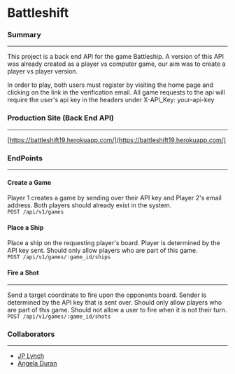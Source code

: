 # Battleshift

### Summary
---
This project is a back end API for the game Battleship.
A version of this API was already created as a player vs computer game, our aim was to create a player vs player version.

In order to play, both users must register by visiting the home page and clicking on the link in the verification email.
All game requests to the api will require the user's api key in the headers under X-API_Key: your-api-key

### Production Site (Back End API)
---
[https://battleshift19.herokuapp.com/](https://battleshift19.herokuapp.com/)

### EndPoints  
---
#### Create a Game
Player 1 creates a game by sending over their API key and Player 2's email address. Both players should already exist in the system.  
`POST /api/v1/games`  

#### Place a Ship
Place a ship on the requesting player's board. Player is determined by the API key sent. Should only allow players who are part of this game.  
`POST /api/v1/games/:game_id/ships`  

#### Fire a Shot  
---
Send a target coordinate to fire upon the opponents board. Sender is determined by the API key that is sent over. Should only allow players who are part of this game. Should not allow a user to fire when it is not their turn.  
`POST /api/v1/games/:game_id/shots`

### Collaborators
---
* [JP Lynch](https://github.com/JPLynch35)
* [Angela Duran](https://github.com/duranangela)
